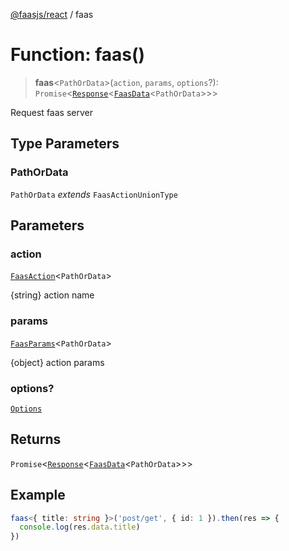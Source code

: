 [@faasjs/react](../README.md) / faas

# Function: faas()

> **faas**\<`PathOrData`\>(`action`, `params`, `options`?): `Promise`\<[`Response`](../classes/Response.md)\<[`FaasData`](../type-aliases/FaasData.md)\<`PathOrData`\>\>\>

Request faas server

## Type Parameters

### PathOrData

`PathOrData` *extends* `FaasActionUnionType`

## Parameters

### action

[`FaasAction`](../type-aliases/FaasAction.md)\<`PathOrData`\>

{string} action name

### params

[`FaasParams`](../type-aliases/FaasParams.md)\<`PathOrData`\>

{object} action params

### options?

[`Options`](../type-aliases/Options.md)

## Returns

`Promise`\<[`Response`](../classes/Response.md)\<[`FaasData`](../type-aliases/FaasData.md)\<`PathOrData`\>\>\>

## Example

```ts
faas<{ title: string }>('post/get', { id: 1 }).then(res => {
  console.log(res.data.title)
})
```
